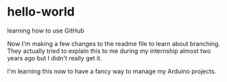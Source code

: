 # hello-world
learning how to use GitHub

Now I'm making a few changes to the readme file to learn about branching. They actually tried to explain this to me during my internship almost two years ago but I didn't really get it.

I'm learning this now to have a fancy way to manage my Arduino projects.
